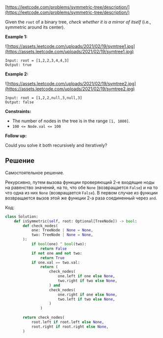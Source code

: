 [https://leetcode.com/problems/symmetric-tree/description/](https://leetcode.com/problems/symmetric-tree/description/)

Given the `root` of a binary tree, _check whether it is a mirror of itself_ (i.e., symmetric around its center).

**Example 1:**

![https://assets.leetcode.com/uploads/2021/02/19/symtree1.jpg](https://assets.leetcode.com/uploads/2021/02/19/symtree1.jpg)

```
Input: root = [1,2,2,3,4,4,3]
Output: true

```

**Example 2:**

![https://assets.leetcode.com/uploads/2021/02/19/symtree2.jpg](https://assets.leetcode.com/uploads/2021/02/19/symtree2.jpg)

```
Input: root = [1,2,2,null,3,null,3]
Output: false

```

**Constraints:**

- The number of nodes in the tree is in the range `[1, 1000]`.
- `100 <= Node.val <= 100`

**Follow up:**

Could you solve it both recursively and iteratively?

## Решение

Самостоятельное решение.

Рекурсивно, путем вызова функции проверяющий 2-е входящие ноды на равенство значений, на то, что обе `None` (возвращается `False`) и на то что одна из них `None` (возвращается `False`). В первом случае из функции возвращается вызов этой же функции 2-а раза соединенный через `and`.

Код:

```python
class Solution:
    def isSymmetric(self, root: Optional[TreeNode]) -> bool:
        def check_nodes(
            one: TreeNode | None = None,
            two: TreeNode | None = None,
        ):
            if bool(one) ^ bool(two):
                return False
            if not one and not two:
                return True
            if one.val == two.val:
                return (
                    check_nodes(
                        one.left if one else None,
                        two.right if two else None,
                    ) and
                    check_nodes(
                        one.right if one else None,
                        two.left if two else None,
                    )
                )
        
        return check_nodes(
            root.left if root.left else None,
            root.right if root.right else None,
        )
```